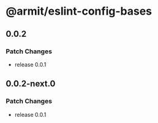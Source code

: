 # @armit/eslint-config-bases

## 0.0.2

### Patch Changes

- release 0.0.1

## 0.0.2-next.0

### Patch Changes

- release 0.0.1

